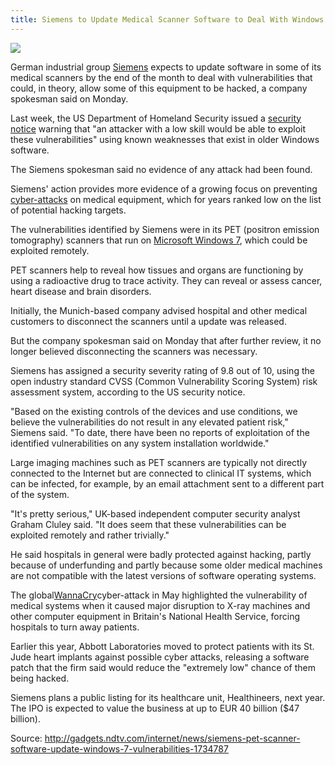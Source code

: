 ```yaml
---
title: Siemens to Update Medical Scanner Software to Deal With Windows Bugs
---
```


![](https://i.gadgets360cdn.com/large/siemens_logo_flag_reuters_1502166208117.JPG?output-quality=80)

German industrial group [Siemens](http://gadgets.ndtv.com/tags/siemens) expects to update software in some of its medical scanners by the end of the month to deal with vulnerabilities that could, in theory, allow some of this equipment to be hacked, a company spokesman said on Monday.

Last week, the US Department of Homeland Security issued a [security notice](https://ics-cert.us-cert.gov/advisories/ICSMA-17-215-02) warning that "an attacker with a low skill would be able to exploit these vulnerabilities" using known weaknesses that exist in older Windows software.

The Siemens spokesman said no evidence of any attack had been found.

Siemens' action provides more evidence of a growing focus on preventing [cyber-attacks](http://gadgets.ndtv.com/tags/cyber-attack) on medical equipment, which for years ranked low on the list of potential hacking targets.

The vulnerabilities identified by Siemens were in its PET \(positron emission tomography\) scanners that run on [Microsoft Windows 7](http://gadgets.ndtv.com/tags/windows-7), which could be exploited remotely.

PET scanners help to reveal how tissues and organs are functioning by using a radioactive drug to trace activity. They can reveal or assess cancer, heart disease and brain disorders.

Initially, the Munich-based company advised hospital and other medical customers to disconnect the scanners until a update was released.

But the company spokesman said on Monday that after further review, it no longer believed disconnecting the scanners was necessary.

Siemens has assigned a security severity rating of 9.8 out of 10, using the open industry standard CVSS \(Common Vulnerability Scoring System\) risk assessment system, according to the US security notice.

"Based on the existing controls of the devices and use conditions, we believe the vulnerabilities do not result in any elevated patient risk," Siemens said. "To date, there have been no reports of exploitation of the identified vulnerabilities on any system installation worldwide."

Large imaging machines such as PET scanners are typically not directly connected to the Internet but are connected to clinical IT systems, which can be infected, for example, by an email attachment sent to a different part of the system.

"It's pretty serious," UK-based independent computer security analyst Graham Cluley said. "It does seem that these vulnerabilities can be exploited remotely and rather trivially."

He said hospitals in general were badly protected against hacking, partly because of underfunding and partly because some older medical machines are not compatible with the latest versions of software operating systems.

The global[WannaCry](http://gadgets.ndtv.com/tags/wannacry)cyber-attack in May highlighted the vulnerability of medical systems when it caused major disruption to X-ray machines and other computer equipment in Britain's National Health Service, forcing hospitals to turn away patients.

Earlier this year, Abbott Laboratories moved to protect patients with its St. Jude heart implants against possible cyber attacks, releasing a software patch that the firm said would reduce the "extremely low" chance of them being hacked.

Siemens plans a public listing for its healthcare unit, Healthineers, next year. The IPO is expected to value the business at up to EUR 40 billion \($47 billion\).

Source: http://gadgets.ndtv.com/internet/news/siemens-pet-scanner-software-update-windows-7-vulnerabilities-1734787

